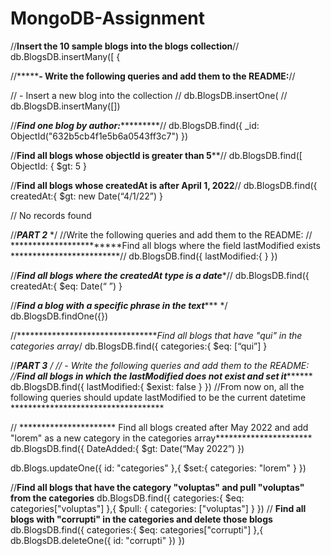 # MongoDB-Assignment
//****Insert the 10 sample blogs into the blogs collection****//
db.BlogsDB.insertMany([
    {
       

//***********- **Write the following queries and add them to the README**:******//

// - Insert a new blog into the collection //
db.BlogsDB.insertOne(
    // db.BlogsDB.insertMany([])
    
    

//*****************Find one blog by author:**************************//
db.BlogsDB.find({
    _id: ObjectId("632b5cb4f1e5b6a0543ff3c7")
    })




//****************Find all blogs whose objectId is greater than 5******************//
db.BlogsDB.find([
    ObjectId: {
        $gt: 5
    }



//****************Find all blogs whose createdAt is after April 1, 2022****************//
db.BlogsDB.find({
    createdAt:{
    $gt: new Date(“4/1/22”)
    }

 // No records found



//*******************PART 2******************* */
//Write the following queries and add them to the README:
// ************************Find all blogs where the field lastModified exists *************************//
db.BlogsDB.find({
lastModified:{
}
    })
 



//***************************Find all blogs where the createdAt type is a date****************************//
db.BlogsDB.find({
    createdAt:{
    $eq:  Date(“ ”)
    }


//***********************Find a blog with a specific phrase in the text************************** */
db.BlogsDB.findOne({})


//*********************************Find all blogs that have "qui" in the categories array*/
db.BlogsDB.find({
    categories:{
    $eq:  [“qui”]
    }
    
    
    
    
   //*******************PART 3******************* */
// - Write the following queries and add them to the README:
//**************************Find all blogs in which the lastModified does not exist and set it*********************************
db.BlogsDB.find({
    lastModified:{
    $exist: false
    }
})
//From now on, all the following queries should update lastModified to be the current datetime ***********************************


// ********************** Find all blogs created after May 2022 and add "lorem" as a new category in the categories array********************** 
db.BlogsDB.find({
    DateAdded:{
        $gt:  Date(“May 2022”)
        })

db.Blogs.updateOne({
    id: "categories"
},{
    $set:{ categories: "lorem"
 }
})

//**********************Find all blogs that have the category "voluptas" and pull "voluptas" from the categories**********************
db.BlogsDB.find({
    categories:{
        $eq:  categories["voluptas"]
    },{
        $pull: {
            categories: ["voluptas"]
        }
    })
// **********************Find all blogs with "corrupti" in the categories and delete those blogs**********************
db.BlogsDB.find({
    categories:{
        $eq:  categories["corrupti"]
    },{
        db.BlogsDB.deleteOne({
            id: "corrupti"
        })
    })   
    
    

